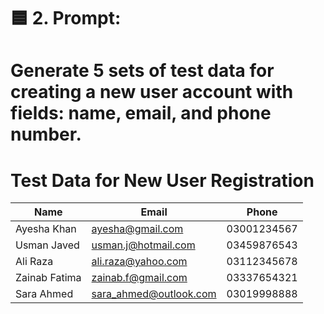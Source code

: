 # 🟦 2. Prompt:
# Generate 5 sets of test data for creating a new user account with fields: name, email, and phone number.

# Test Data for New User Registration

| Name          | Email                  | Phone         |
|---------------|------------------------|---------------|
| Ayesha Khan   | ayesha@gmail.com       | 03001234567   |
| Usman Javed   | usman.j@hotmail.com    | 03459876543   |
| Ali Raza      | ali.raza@yahoo.com     | 03112345678   |
| Zainab Fatima | zainab.f@gmail.com     | 03337654321   |
| Sara Ahmed    | sara_ahmed@outlook.com | 03019998888   |
